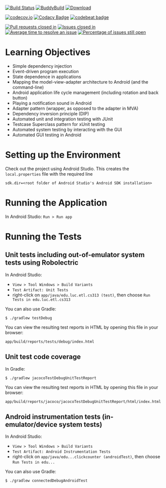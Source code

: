 [![Build Status](https://travis-ci.org/LoyolaChicagoCode/clickcounter-android-java.svg?branch=master)](https://travis-ci.org/LoyolaChicagoCode/clickcounter-android-java)
[![BuddyBuild](https://dashboard.buddybuild.com/api/statusImage?appID=5855a9487c97b60100e6e5d6&branch=master&build=latest)](https://dashboard.buddybuild.com/apps/5855a9487c97b60100e6e5d6/build/latest?branch=master)
[![Download](https://api.bintray.com/packages/loyolachicagocode/generic/clickcounter-android-java/images/download.svg) ](https://bintray.com/loyolachicagocode/generic/clickcounter-android-java/_latestVersion)

[![codecov.io](https://codecov.io/github/LoyolaChicagoCode/clickcounter-android-java/branch/master/graph/badge.svg)](https://codecov.io/github/LoyolaChicagoCode/clickcounter-android-java)
[![Codacy Badge](https://api.codacy.com/project/badge/Grade/3f4e4411f308417e81c950228f5d299f)](https://www.codacy.com/app/laufer/clickcounter-android-java?utm_source=github.com&amp;utm_medium=referral&amp;utm_content=LoyolaChicagoCode/clickcounter-android-java&amp;utm_campaign=Badge_Grade)
[![codebeat badge](https://codebeat.co/badges/f3b52f05-9bb8-4b6a-9c17-52bb5d9b433f)](https://codebeat.co/projects/github-com-loyolachicagocode-clickcounter-android-java)

[![Pull requests closed in](http://issuestats.com/github/LoyolaChicagoCode/clickcounter-android-java/badge/pr)](http://issuestats.com/github/LoyolaChicagoCode/clickcounter-android-java)
[![Issues closed in](http://issuestats.com/github/LoyolaChicagoCode/clickcounter-android-java/badge/issue)](http://issuestats.com/github/LoyolaChicagoCode/clickcounter-android-java)
[![Average time to resolve an issue](http://isitmaintained.com/badge/resolution/LoyolaChicagoCode/clickcounter-android-java.svg)](http://isitmaintained.com/project/LoyolaChicagoCode/clickcounter-android-java "Average time to resolve an issue")
[![Percentage of issues still open](http://isitmaintained.com/badge/open/LoyolaChicagoCode/clickcounter-android-java.svg)](http://isitmaintained.com/project/LoyolaChicagoCode/clickcounter-android-java "Percentage of issues still open")

# Learning Objectives

* Simple dependency injection
* Event-driven program execution
* State dependence in applications
* Mapping the model-view-adapter architecture to Android (and the command-line)
* Android application life cycle management (including rotation and back button)
* Playing a notification sound in Android
* Adapter pattern (wrapper, as opposed to the adapter in MVA)
* Dependency inversion principle (DIP)
* Automated unit and integration testing with JUnit
* Testcase Superclass pattern for xUnit testing
* Automated system testing by interacting with the GUI
* Automated GUI testing in Android

# Setting up the Environment

Check out the project using Android Studio. This creates the `local.properties` file
with the required line

    sdk.dir=<root folder of Android Studio's Android SDK installation>

# Running the Application

In Android Studio: `Run > Run app`

# Running the Tests

## Unit tests including out-of-emulator system tests using Robolectric

In Android Studio:

* `View > Tool Windows > Build Variants`
* `Test Artifact: Unit Tests`
* right-click on `app/java/edu.luc.etl.cs313 (test)`, then choose `Run Tests in edu.luc.etl.cs313`

You can also use Gradle:

    $ ./gradlew testDebug

You can view the resulting test reports in HTML by opening this file in your browser:

    app/build/reports/tests/debug/index.html

## Unit test code coverage

In Gradle:

    $ ./gradlew jacocoTestDebugUnitTestReport

You can view the resulting test reports in HTML by opening this file in your browser:

    app/build/reports/jacoco/jacocoTestDebugUnitTestReport/html/index.html

## Android instrumentation tests (in-emulator/device system tests)

In Android Studio:

* `View > Tool Windows > Build Variants`
* `Test Artifact: Android Instrumentation Tests`
* right-click on `app/java/edu...clickcounter (androidTest)`, then choose `Run Tests in edu...`

You can also use Gradle:

    $ ./gradlew connectedDebugAndroidTest
